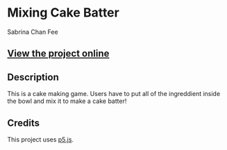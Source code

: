 # Mixing Cake Batter
Sabrina Chan Fee

## [View the project online](https://sabrina-chan-fee.github.io/Cart-253-project/Art%20Jam/)

## Description
This is a cake making game. Users have to put all of the ingreddient inside the bowl and mix it to make a cake batter!

## Credits
This project uses [p5.js](https://p5js.org).